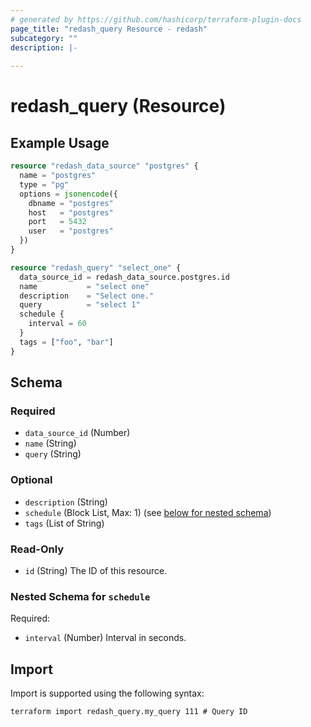 ```yaml
---
# generated by https://github.com/hashicorp/terraform-plugin-docs
page_title: "redash_query Resource - redash"
subcategory: ""
description: |-
  
---
```


# redash_query (Resource)



## Example Usage

```terraform
resource "redash_data_source" "postgres" {
  name = "postgres"
  type = "pg"
  options = jsonencode({
    dbname = "postgres"
    host   = "postgres"
    port   = 5432
    user   = "postgres"
  })
}

resource "redash_query" "select_one" {
  data_source_id = redash_data_source.postgres.id
  name           = "select one"
  description    = "Select one."
  query          = "select 1"
  schedule {
    interval = 60
  }
  tags = ["foo", "bar"]
}
```

<!-- schema generated by tfplugindocs -->
## Schema

### Required

- `data_source_id` (Number)
- `name` (String)
- `query` (String)

### Optional

- `description` (String)
- `schedule` (Block List, Max: 1) (see [below for nested schema](#nestedblock--schedule))
- `tags` (List of String)

### Read-Only

- `id` (String) The ID of this resource.

<a id="nestedblock--schedule"></a>
### Nested Schema for `schedule`

Required:

- `interval` (Number) Interval in seconds.

## Import

Import is supported using the following syntax:

```shell
terraform import redash_query.my_query 111 # Query ID
```
